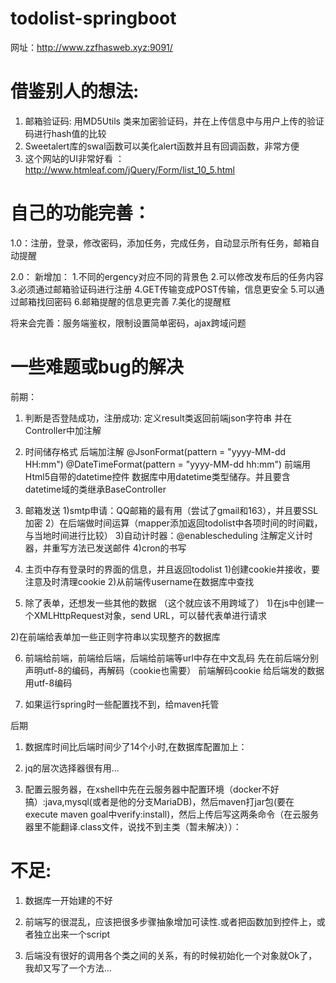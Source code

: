 # todolist-springboot

网址：http://www.zzfhasweb.xyz:9091/

# 借鉴别人的想法:
1.	邮箱验证码: 用MD5Utils 类来加密验证码，并在上传信息中与用户上传的验证码进行hash值的比较
2.	Sweetalert库的swal函数可以美化alert函数并且有回调函数，非常方便
3.	这个网站的UI非常好看 ：http://www.htmleaf.com/jQuery/Form/list_10_5.html
# 自己的功能完善：
1.0：注册，登录，修改密码，添加任务，完成任务，自动显示所有任务，邮箱自动提醒

2.0： 新增加：
1.不同的ergency对应不同的背景色 
2.可以修改发布后的任务内容 
3.必须通过邮箱验证码进行注册
4.GET传输变成POST传输，信息更安全
5.可以通过邮箱找回密码
6.邮箱提醒的信息更完善
7.美化的提醒框

将来会完善：服务端鉴权，限制设置简单密码，ajax跨域问题


# 一些难题或bug的解决
前期：
1.	判断是否登陆成功，注册成功: 定义result类返回前端json字符串
并在Controller中加注解 
  


2.	时间储存格式 后端加注解 @JsonFormat(pattern = "yyyy-MM-dd HH:mm") @DateTimeFormat(pattern = "yyyy-MM-dd hh:mm") 前端用Html5自带的datetime控件 数据库中用datetime类型储存。并且要含datetime域的类继承BaseController 


3. 邮箱发送 
1)smtp申请：QQ邮箱的最有用（尝试了gmail和163），并且要SSL加密 
2）在后端做时间运算（mapper添加返回todolist中各项时间的时间戳，与当地时间进行比较） 
3)自动计时器：@enablescheduling 注解定义计时器，并重写方法已发送邮件 
4)cron的书写
 


4. 主页中存有登录时的界面的信息，并且返回todolist 
1)创建cookie并接收，要注意及时清理cookie
 2)从前端传username在数据库中查找


5. 除了表单，还想发一些其他的数据 （这个就应该不用跨域了）
1)在js中创建一个XMLHttpRequest对象，send URL，可以替代表单进行请求 
 
2)在前端给表单加一些正则字符串以实现整齐的数据库
 


6. 前端给前端，前端给后端，后端给前端等url中存在中文乱码 先在前后端分别声明utf-8的编码，再解码（cookie也需要）
 前端解码cookie
 给后端发的数据用utf-8编码


7. 如果运行spring时一些配置找不到，给maven托管
 
后期
1.	数据库时间比后端时间少了14个小时,在数据库配置加上：
 


2.	jq的层次选择器很有用…
 


3.	配置云服务器，在xshell中先在云服务器中配置环境（docker不好搞）:java,mysql(或者是他的分支MariaDB)，然后maven打jar包(要在execute maven goal中verify:install)，然后上传后写这两条命令（在云服务器里不能翻译.class文件，说找不到主类（暂未解决））：
 
 


# 不足:
1.	数据库一开始建的不好
 
 


2.	前端写的很混乱，应该把很多步骤抽象增加可读性.或者把函数加到控件上，或者独立出来一个script
 


3.	后端没有很好的调用各个类之间的关系，有的时候初始化一个对象就Ok了，我却又写了一个方法…
